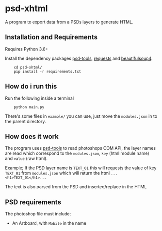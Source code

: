 # psd-xhtml

A program to export data from a PSDs layers to generate HTML.

## Installation and Requirements

Requires Python 3.6+

Install the dependency packages [psd-tools](https://github.com/psd-tools/psd-tools), [requests](https://github.com/psf/requests) and [beautifulsoup4](https://www.crummy.com/software/BeautifulSoup/bs4/doc/index.html).

``` terminal
    cd psd-xhtml/
    pip install -r requirements.txt
```

## How do i run this

Run the following inside a terminal

``` terminal
    python main.py
```

There's some files in `example/` you can use, just move the `modules.json` in to the parent directory.

## How does it work

The program uses [psd-tools](https://github.com/psd-tools/psd-tools) to read photoshops COM API, the layer names are read which correspond to the `modules.json`, `key` (html module name) and `value` (raw html).

Example; If the PSD layer name is `TEXT_01` this will requests the value of key `TEXT_01` from `modules.json` which will return the html `...<h1>TEXT_01</h1>...`

The text is also parsed from the PSD and inserted/replace in the HTML

## PSD requirements

The photoshop file must include;

- An Artboard, with `Mobile` in the name
